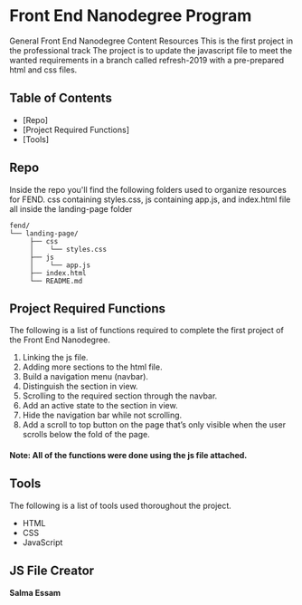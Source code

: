 # Front End Nanodegree Program

General Front End Nanodegree Content Resources
This is the first project in the professional track
The project is to update the javascript file to meet the wanted requirements in a branch called refresh-2019 with a pre-prepared html and css files.

## Table of Contents

* [Repo]
* [Project Required Functions]
* [Tools]


## Repo

Inside the repo you'll find the following folders used to organize resources for FEND. css containing styles.css, js containing app.js, and index.html file all inside the landing-page folder

```
fend/
└── landing-page/
     ├── css
     │    └── styles.css
     ├── js
     │    └── app.js
     ├── index.html
     └── README.md
```

## Project Required Functions

The following is a list of functions required to complete the first project of the Front End Nanodegree.

1. Linking the js file.
2. Adding more sections to the html file.
3. Build a navigation menu (navbar).
4. Distinguish the section in view.
5. Scrolling to the required section through the navbar.
6. Add an active state to the section in view.
7. Hide the navigation bar while not scrolling.
8. Add a scroll to top button on the page that’s only visible when the user scrolls below the fold of the page.

#### Note: All of the functions were done using the js file attached.

## Tools

The following is a list of tools used thoroughout the project.

* HTML
* CSS
* JavaScript

## JS File Creator

**Salma Essam**
